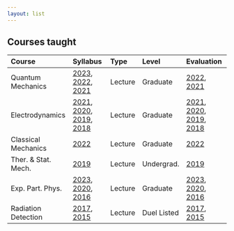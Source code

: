 ```yaml
---
layout: list
---
```


## Courses taught

|Course | Syllabus | Type | Level | Evaluation
|:------|:---------|:-----|:------|:----------
|Quantum Mechanics  |[2023][771-23], [2022][773-22], [2021][771-21]|Lecture|Graduate|[2022][773i22], [2021][771i21]
|Electrodynamics    |[2021][723-21], [2020][721-20], [2019][723-19], [2018][721-18]|Lecture|Graduate|[2021][723i21], [2020][721i20], [2019][723i19], [2018][721i18]
|Classical Mechanics|[2022][751-22]|Lecture|Graduate|[2022][751i22]
|Ther. & Stat. Mech.|[2019][441-19]|Lecture|Undergrad.|[2019](courses/411)
|Exp. Part. Phys.   |[2023][733-23], [2020][792-20], [2016][592-16] |Lecture|Graduate|[2023][733i23], [2020][792i20], [2016][592-16]
|Radiation Detection|[2017][591-17], [2015][792-15]|Lecture|Duel Listed|[2017][591i17], [2015][792i15]

[792-20]: https://coyotesusd-my.sharepoint.com/:w:/g/personal/jing_liu_usd_edu/EZyylZfMihtEsztjuJ0mWEEBkLbWSXN5bLgAjqW-_xg2iA?e=BjJLQt
[792i20]: https://coyotesusd-my.sharepoint.com/:b:/g/personal/jing_liu_usd_edu/EZZFOAit-s5CigdrGxxDPRABxQZ3aFlmdJyzwnRyw55mXg?e=ybz0xi
[792-15]: https://coyotesusd-my.sharepoint.com/:b:/g/personal/jing_liu_usd_edu/EeOp3ZedT1dBjlmnsvV5KLcBFWwAEUH9xfce4_ymJfK8hA?e=wR8w5i
[792i15]: https://coyotesusd-my.sharepoint.com/:b:/g/personal/jing_liu_usd_edu/EQ-jqddHFYhJr0000Etsu38BKTXDGaSngOB3hcR4dbeWnQ?e=vycaGT

[771-23]: https://coyotesusd-my.sharepoint.com/:w:/g/personal/jing_liu_usd_edu/EQQ6Vz3cY8xNpIoeckBmInwB-A6pWhSiM9AXMohOHHNVqA?e=YPimbp
[773-22]: https://coyotesusd-my.sharepoint.com/:w:/g/personal/jing_liu_usd_edu/EfxC-7dMbVtDgx10sVIraUgBOF2rM5Q-uTEXIB2eBYQkyQ?e=pKMluX
[773i22]: https://coyotesusd-my.sharepoint.com/:b:/g/personal/jing_liu_usd_edu/ES1Jxy0PjmFKjKF5LseZEdcBuYB9sabdXj2sJx3DXiCLjw?e=mWopho
[771-21]: https://coyotesusd-my.sharepoint.com/:w:/g/personal/jing_liu_usd_edu/EcxtYv5tdMVPgTa1EC9sP0wB13e_9O271ry7A-p1D10t1Q
[771i21]: https://coyotesusd-my.sharepoint.com/:b:/g/personal/jing_liu_usd_edu/EVz3LhS82WRAqG3Z0tcEfC0BhLcv6TFBbDmU8o0FMaVQjg?e=RoAcLZ

[751-22]: https://coyotesusd-my.sharepoint.com/:w:/g/personal/jing_liu_usd_edu/ESoLXmg1KhtIiM98SX1sPBYBGuT5IXuXC87dgmfsJmCMMQ?e=C4EeAZ
[751i22]: https://coyotesusd-my.sharepoint.com/:b:/g/personal/jing_liu_usd_edu/EaIGR7diJPtJqr5x9G9N3zYBb-CxZuPxBpQbyJX1I5-4mA?e=2MFBah

[733-23]: https://coyotesusd-my.sharepoint.com/:w:/g/personal/jing_liu_usd_edu/EcJXwCJYfH9FmiQ73ZfY0hcBR02J1O7OZy8raEigI9TPSA?e=eHPlIW
[733i23]: https://coyotesusd-my.sharepoint.com/:b:/g/personal/jing_liu_usd_edu/EVM0JT1HkaxCrMMroozghqkBKAMUujmc1udj8yUFWzBpwg?e=KOZhZ1

[723-21]: https://coyotesusd-my.sharepoint.com/:w:/g/personal/jing_liu_usd_edu/EXHnO-IXl71MgUCWcO9ckesBP0etVwKWfZMUuSsYrV6gvw?e=mNg0eu
[723i21]: https://coyotesusd-my.sharepoint.com/:b:/g/personal/jing_liu_usd_edu/ETZzmmG2YoFLsaY0H6L25AgBMUjqhFA2ir0QqJrOP3prIw?e=zaVZtJ
[721-20]: https://coyotesusd-my.sharepoint.com/:w:/g/personal/jing_liu_usd_edu/EQCAt7RKUcVOsQYjk0rIVUUB8HuFa9zuUqXUyCNyS3xP-w?e=U4hr5E
[721i20]: https://coyotesusd-my.sharepoint.com/:b:/g/personal/jing_liu_usd_edu/ERqcXREW9MtDu_4gLH4L8ukBdXHfAZwX0_gJVeuxpF4_aQ?e=IzgdHz
[723-19]: https://coyotesusd-my.sharepoint.com/:w:/g/personal/jing_liu_usd_edu/ESmZaOltSRVGhAjTaZ31xEkBtBD68M52eO5-Mhkz3jTcKg?e=KfCIGy
[723i19]: https://coyotesusd-my.sharepoint.com/:b:/g/personal/jing_liu_usd_edu/EXvwHpqAJ21PkFxLDLuMvP0BaDU_lVAxuEvIGOfsjxJwdA?e=QN7lTS
[721-18]: https://coyotesusd-my.sharepoint.com/:w:/g/personal/jing_liu_usd_edu/Ef_v9fYD1PxPuss6MjF5VVIBJTE7G93qY9xJagrQknnlyA?e=PATyNt
[721i18]: https://coyotesusd-my.sharepoint.com/:b:/g/personal/jing_liu_usd_edu/EVA-sdqV1MlBvMIrqwL-zrcBjlP_-i80eFgDZtXXOJxI8g?e=NHM6od

[591-17]: https://coyotesusd-my.sharepoint.com/:w:/g/personal/jing_liu_usd_edu/EeBBLMWmRN9Ms5yyx-M7FqYBp2moiYUDmlSLMt9zZrM7Tg?e=punIlh
[591i17]: https://coyotesusd-my.sharepoint.com/:b:/g/personal/jing_liu_usd_edu/Eenx2acpQQ1OgIhqdF2kmsAB9uzY3DxxICmQEPtWTN7uHw?e=P1Pnv2
[592-16]: https://coyotesusd-my.sharepoint.com/:w:/g/personal/jing_liu_usd_edu/EeHo1gjyiCtAii4SxRr0u3UBjTErjN8jeJlOjVwui78X2g?e=tjrwp5
[592i16]: https://coyotesusd-my.sharepoint.com/:b:/g/personal/jing_liu_usd_edu/ES0hZ-uiV3NHncC-i5BCShkBdB9QHZbc1wm5uSaHjxd-_g?e=xm5pnO

[441-19]: https://coyotesusd-my.sharepoint.com/:w:/g/personal/jing_liu_usd_edu/EYw-fpHzsvBAjyDMRF8k9ToB6njnd1cLTRXVsNitQSmTvw?e=QR0Osz

